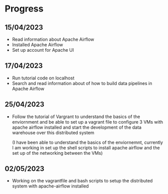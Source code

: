 # Progress

## 15/04/2023
- Read information about Apache Airflow
- Installed Apache Airflow 
- Set up account for Apache UI

## 17/04/2023
- Run tutorial code on localhost
- Search and read information about of how to build data pipelines in Apache Airflow

## 25/04/2023
- Follow the tutorial of Vargrant to understand the basics of the enviornment and be able to set up a vagrant file 
  to configure 3 VMs with apache airflow installed and start the development of the data warehouse over this distributed system 

  (I have been able to understand the basics of the enviornemnt, currently I am working in set up the shell scripts to install apache
  airflow and the set up of the networking between the VMs)

## 02/05/2023
-  Working on the vagrantfile and bash scripts to setup the distributed system with apache-airflow installed
